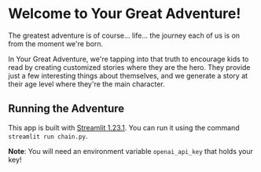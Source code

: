 # Welcome to Your Great Adventure!  

The greatest adventure is of course... life... the journey each of us is on from the moment we're born.  

In Your Great Adventure, we're tapping into that truth to encourage kids to read by creating customized stories where they are the hero.  They provide just a few interesting things about themselves, and we generate a story at their age level where they're the main character.  

## Running the Adventure
This app is built with [Streamlit 1.23.1](https://streamlit.io/).  You can run it using the command `streamlit run chain.py`.

**Note**: You will need an environment variable `openai_api_key` that holds your key!
